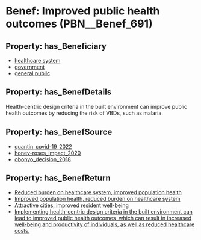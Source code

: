 # Benef: __Improved public health outcomes__ (PBN__Benef_691)

## Property: has_Beneficiary

* [healthcare system](../Stakeholder/PBN__Stakeholder_70)
* [government](../Stakeholder/PBN__Stakeholder_73)
* [general public](../Stakeholder/PBN__Stakeholder_29)

## Property: has_BenefDetails

Health-centric design criteria in the built environment can improve public health outcomes by reducing the risk of VBDs, such as malaria.

## Property: has_BenefSource

* [quantin_covid-19_2022](../Article/PBN__Article_136)
* [honey-roses_impact_2020](../Article/PBN__Article_261)
* [obonyo_decision_2018](../Article/PBN__Article_272)

## Property: has_BenefReturn

* [Reduced burden on healthcare system, improved population health](../BenefReturn/PBN__BenefReturn_740)
* [Improved population health, reduced burden on healthcare system](../BenefReturn/PBN__BenefReturn_743)
* [Attractive cities, improved resident well-being](../BenefReturn/PBN__BenefReturn_1396)
* [Implementing health-centric design criteria in the built environment can lead to improved public health outcomes, which can result in increased well-being and productivity of individuals, as well as reduced healthcare costs.](../BenefReturn/PBN__BenefReturn_1445)

